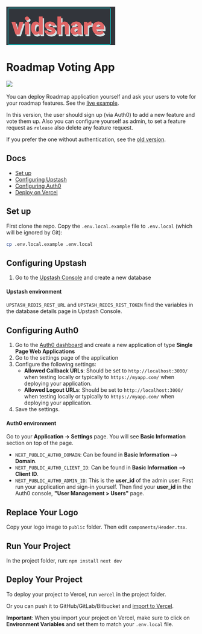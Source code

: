 ![Title picture](title.png)

# Roadmap Voting App

![](https://github.com/upstash/roadmap/blob/main/ss.png)

You can deploy Roadmap application yourself and ask your users to vote for your roadmap features. See the [live example](https://roadmap.upstash.com).

In this version, the user should sign up (via Auth0) to add a new feature and vote them up. Also you can configure yourself as admin, to set a feature request as `release` also delete any feature request.

If you prefer the one without authentication, see the [old version](https://github.com/vercel/next.js/tree/canary/examples/with-redis).

## Docs

- [Set up](#set-up)
- [Configuring Upstash](#configuring-upstash)
- [Configuring Auth0](#configuring-auth0)
- [Deploy on Vercel](#deploy-your-local-project)

## Set up

First clone the repo. Copy the `.env.local.example` file to `.env.local` (which will be ignored by Git):

```bash
cp .env.local.example .env.local
```

## Configuring Upstash

1. Go to the [Upstash Console](https://console.upstash.com/) and create a new database

#### Upstash environment

`UPSTASH_REDIS_REST_URL` and `UPSTASH_REDIS_REST_TOKEN` find the variables in the database details page in Upstash Console.

## Configuring Auth0

1. Go to the [Auth0 dashboard](https://manage.auth0.com/) and create a new application of type **Single Page Web Applications**
2. Go to the settings page of the application
3. Configure the following settings:
   - **Allowed Callback URLs**: Should be set to `http://localhost:3000/` when testing locally or typically to `https://myapp.com/` when deploying your application.
   - **Allowed Logout URLs**: Should be set to `http://localhost:3000/` when testing locally or typically to `https://myapp.com/` when deploying your application.
4. Save the settings.

#### Auth0 environment

Go to your **Application -> Settings** page. You will see **Basic Information** section on top of the page.
 
- `NEXT_PUBLIC_AUTH0_DOMAIN`: Can be found in **Basic Information --> Domain**.
- `NEXT_PUBLIC_AUTH0_CLIENT_ID`: Can be found in **Basic Information --> Client ID**.
- `NEXT_PUBLIC_AUTH0_ADMIN_ID`: This is the **user_id** of the admin user. First run your application and sign-in yourself. Then find your **user_id** in the Auth0 console, **"User Management > Users"** page.

## Replace Your Logo

Copy your logo image to `public` folder. Then edit `components/Header.tsx`.

## Run Your Project

In the project folder, run:
`npm install`
`next dev`

## Deploy Your Project

To deploy your project to Vercel, run `vercel` in the project folder.

Or you can push it to GitHub/GitLab/Bitbucket and [import to Vercel](https://vercel.com/new?utm_source=github&utm_medium=readme&utm_campaign=upstash-roadmap).

**Important**: When you import your project on Vercel, make sure to click on **Environment Variables** and set them to match your `.env.local` file.

